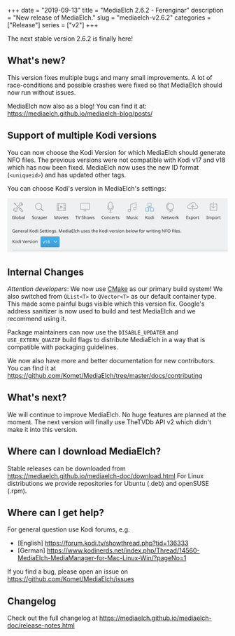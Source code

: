 +++
date = "2019-09-13"
title = "MediaElch 2.6.2 - Ferenginar"
description = "New release of MediaElch."
slug = "mediaelch-v2.6.2"
categories = ["Release"]
series = ["v2"]
+++

The next stable version 2.6.2 is finally here!

## What's new?
This version fixes multiple bugs and many small improvements.
A lot of race-conditions and possible crashes were fixed so that MediaElch
should now run without issues.

MediaElch now also as a blog! You can find it at:
https://mediaelch.github.io/mediaelch-blog/posts/

## Support of multiple Kodi versions
You can now choose the Kodi Version for which MediaElch should generate NFO files.
The previous versions were not compatible with Kodi v17 and v18 which has now been fixed.
MediaElch now uses the new ID format (`<uniqueid>`) and has updated other tags.

You can choose Kodi's version in MediaElch's settings:

![MediaElch on KDE Breeze Dark](/images/releases/v2.6.2/MediaElch_v2.6.2_Kodi_Version.png)

## Internal Changes
*Attention developers*: We now use [CMake][cmake] as our primary build system!
We also switched from `QList<T>` to `QVector<T>` as our default container type.
This made some painful bugs visible which this version fix.
Google's address sanitizer is now used to build and test MediaElch and we recommend using it.

Package maintainers can now use the `DISABLE_UPDATER` and `USE_EXTERN_QUAZIP` build flags
to distribute MediaElch in a way that is compatible with packaging guidelines.

We now also have more and better documentation for new contributors.  
You can find it at https://github.com/Komet/MediaElch/tree/master/docs/contributing

## What's next?
We will continue to improve MediaElch. No huge features are planned at the moment.
The next version will finally use TheTVDb API v2 which didn't make it into this version.

## Where can I download MediaElch?
Stable releases can be downloaded from <https://mediaelch.github.io/mediaelch-doc/download.html>
For Linux distributions we provide repositories for Ubuntu (.deb) and openSUSE (.rpm).

## Where can I get help?
For general question use Kodi forums, e.g.

  - [English] https://forum.kodi.tv/showthread.php?tid=136333
  - [German] https://www.kodinerds.net/index.php/Thread/14560-MediaElch-MediaManager-for-Mac-Linux-Win/?pageNo=1

If you find a bug, please open an issue on https://github.com/Komet/MediaElch/issues

## Changelog
Check out the full changelog at https://mediaelch.github.io/mediaelch-doc/release-notes.html

[cmake]: https://cmake.org/
